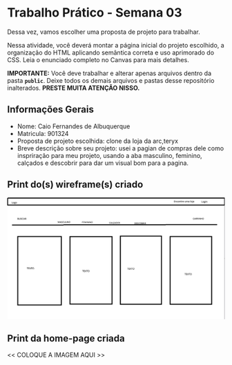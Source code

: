 # Trabalho Prático - Semana 03

Dessa vez, vamos escolher uma proposta de projeto para trabalhar.

Nessa atividade, você deverá montar a página inicial do projeto escolhido, a organização do HTML aplicando semântica correta e uso aprimorado do CSS. Leia o enunciado completo no Canvas para mais detalhes.

**IMPORTANTE:** Você deve trabalhar e alterar apenas arquivos dentro da pasta **`public`**. Deixe todos os demais arquivos e pastas desse repositório inalterados. **PRESTE MUITA ATENÇÃO NISSO.**

## Informações Gerais

- Nome: Caio Fernandes de Albuquerque
- Matricula: 901324
- Proposta de projeto escolhida: clone da loja da arc,teryx
- Breve descrição sobre seu projeto: usei a pagian de compras dele como inspriração para meu projeto, usando a aba masculino, feminino, calçados e descobrir para dar um visual bom para a pagina.


## Print do(s) wireframe(s) criado

![alt text](image.png)


## Print da home-page criada

<<  COLOQUE A IMAGEM AQUI >>
